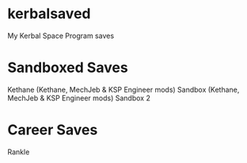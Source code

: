 kerbalsaved
===========

My Kerbal Space Program saves

Sandboxed Saves
===============
Kethane (Kethane, MechJeb & KSP Engineer mods)
Sandbox (Kethane, MechJeb & KSP Engineer mods)
Sandbox 2

Career Saves
============
Rankle
